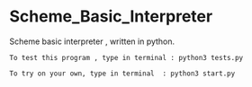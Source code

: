 # Scheme_Basic_Interpreter
Scheme basic interpreter , written in python.

```
To test this program , type in terminal : python3 tests.py

To try on your own, type in terminal  : python3 start.py 


